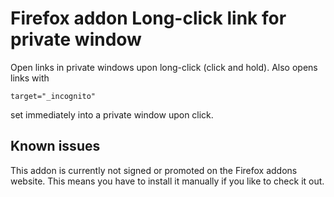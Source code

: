 # Firefox addon Long-click link for private window
Open links in private windows upon long-click (click and hold). Also opens links with

`target="_incognito"`

set immediately into a private window upon click. 

## Known issues
This addon is currently not signed or promoted on the Firefox addons website. This means you have to install it manually if you like to check it out.